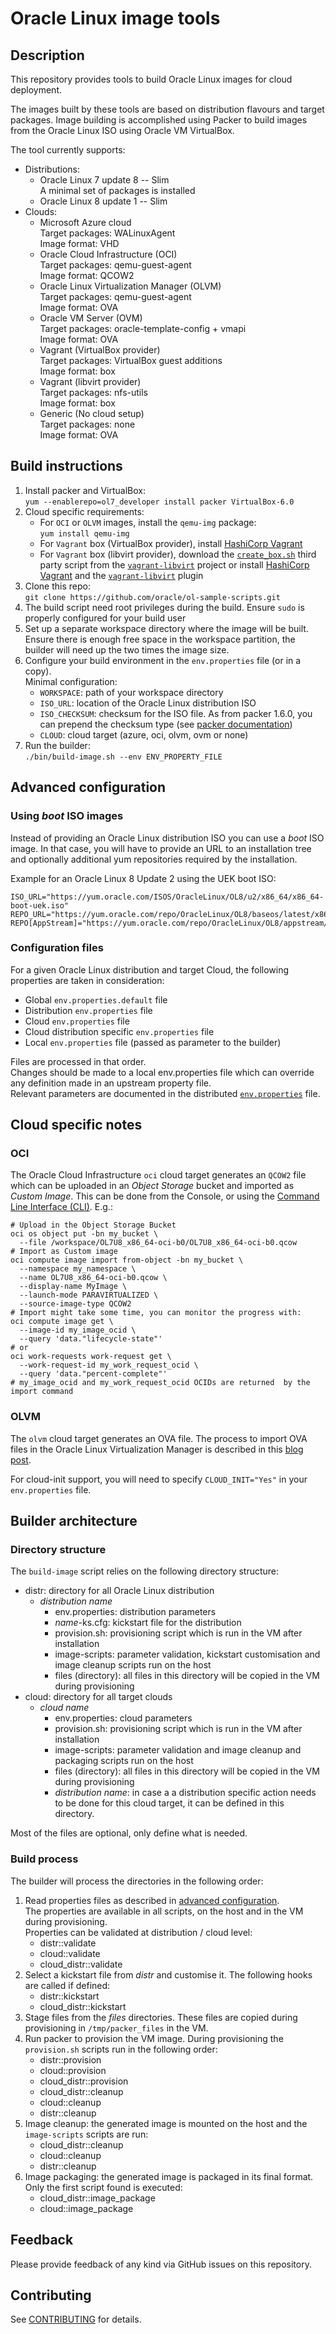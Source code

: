 # Oracle Linux image tools

## Description

This repository provides tools to build Oracle Linux images for cloud deployment.

The images built by these tools are based on distribution flavours and target packages.
Image building is accomplished using Packer to build images from the Oracle Linux ISO using Oracle VM VirtualBox.

The tool currently supports:

- Distributions:
  - Oracle Linux 7 update 8 -- Slim  
    A minimal set of packages is installed
  - Oracle Linux 8 update 1 -- Slim
- Clouds:
  - Microsoft Azure cloud  
    Target packages: WALinuxAgent  
    Image format: VHD
  - Oracle Cloud Infrastructure (OCI)  
    Target packages: qemu-guest-agent  
    Image format: QCOW2
  - Oracle Linux Virtualization Manager (OLVM)  
    Target packages: qemu-guest-agent  
    Image format: OVA
  - Oracle VM Server (OVM)  
    Target packages: oracle-template-config + vmapi  
    Image format: OVA
  - Vagrant (VirtualBox provider)  
    Target packages: VirtualBox guest additions  
    Image format: box
  - Vagrant (libvirt provider)  
    Target packages: nfs-utils  
    Image format: box
  - Generic (No cloud setup)  
    Target packages: none  
    Image format: OVA

## Build instructions

1. Install packer and VirtualBox:  
  `yum --enablerepo=ol7_developer install packer VirtualBox-6.0`
1. Cloud specific requirements:
   - For `OCI` or `OLVM` images, install the `qemu-img` package:  
    `yum install qemu-img`
   - For `Vagrant` box (VirtualBox provider), install [HashiCorp Vagrant](https://vagrantup.com/)
   - For `Vagrant` box (libvirt provider), download the [`create_box.sh`](https://github.com/vagrant-libvirt/vagrant-libvirt/blob/master/tools/create_box.sh) third party script from the [`vagrant-libvirt`](https://github.com/vagrant-libvirt/vagrant-libvirt) project or install [HashiCorp Vagrant](https://vagrantup.com/) and the [`vagrant-libvirt`](https://github.com/vagrant-libvirt/vagrant-libvirt) plugin
1. Clone this repo:  
  `git clone https://github.com/oracle/ol-sample-scripts.git`
1. The build script need root privileges during the build.
  Ensure `sudo` is properly configured for your build user
1. Set up a separate workspace directory where the image will be built.
  Ensure there is enough free space in the workspace partition, the builder will need up the two times the image size.
1. Configure your build environment in the `env.properties` file (or in a copy).  
  Minimal configuration:
    - `WORKSPACE`: path of your workspace directory
    - `ISO_URL`: location of the Oracle Linux distribution ISO
    - `ISO_CHECKSUM`: checksum for the ISO file. As from packer 1.6.0, you can prepend the checksum type (see [packer documentation](https://www.packer.io/docs/builders/virtualbox/iso#iso_checksum))
    - `CLOUD`: cloud target (azure, oci, olvm, ovm or none)
1. Run the builder:  
  `./bin/build-image.sh --env ENV_PROPERTY_FILE`

## Advanced configuration

### Using _boot_ ISO images

Instead of providing an Oracle Linux distribution ISO you can use a _boot_ ISO image.
In that case, you will have to provide an URL to an installation tree and optionally additional yum repositories required by the installation.

Example for an Oracle Linux 8 Update 2 using the UEK boot ISO:

```Shell
ISO_URL="https://yum.oracle.com/ISOS/OracleLinux/OL8/u2/x86_64/x86_64-boot-uek.iso"
REPO_URL="https://yum.oracle.com/repo/OracleLinux/OL8/baseos/latest/x86_64"
REPO[AppStream]="https://yum.oracle.com/repo/OracleLinux/OL8/appstream/x86_64"
```

### Configuration files

For a given Oracle Linux distribution and target Cloud, the following properties are taken in consideration:

- Global `env.properties.default` file
- Distribution `env.properties` file
- Cloud `env.properties` file
- Cloud distribution specific `env.properties` file
- Local `env.properties` file (passed as parameter to the builder)

Files are processed in that order.  
Changes should be made to a local env.properties file which can override any definition made in an upstream property file.  
Relevant parameters are documented in the distributed [`env.properties`](env.properties) file.

## Cloud specific notes

### OCI

The Oracle Cloud Infrastructure `oci` cloud target generates an `QCOW2` file which can be uploaded in an _Object Storage_ bucket and imported as _Custom Image_.
This can be done from the Console, or using the [Command Line Interface (CLI)](https://docs.cloud.oracle.com/en-us/iaas/Content/API/Concepts/cliconcepts.htm). E.g.:

```shell
# Upload in the Object Storage Bucket
oci os object put -bn my_bucket \
  --file /workspace/OL7U8_x86_64-oci-b0/OL7U8_x86_64-oci-b0.qcow
# Import as Custom image
oci compute image import from-object -bn my_bucket \
  --namespace my_namespace \
  --name OL7U8_x86_64-oci-b0.qcow \
  --display-name MyImage \
  --launch-mode PARAVIRTUALIZED \
  --source-image-type QCOW2
# Import might take some time, you can monitor the progress with:
oci compute image get \
  --image-id my_image_ocid \
  --query 'data."lifecycle-state"'
# or
oci work-requests work-request get \
  --work-request-id my_work_request_ocid \
  --query 'data."percent-complete"'
# my_image_ocid and my_work_request_ocid OCIDs are returned  by the import command
```

### OLVM

The `olvm` cloud target generates an OVA file. The process to import OVA files in the Oracle Linux Virtualization Manager is described in this [blog post](https://blogs.oracle.com/scoter/import-configure-oracle-linux-7-template-for-oracle-linux-kvm).

For cloud-init support, you will need to specify `CLOUD_INIT="Yes"` in your `env.properties` file.

## Builder architecture

### Directory structure

The `build-image` script relies on the following directory structure:

- distr: directory for all Oracle Linux distribution
  - _distribution name_
    - env.properties: distribution parameters
    - _name_-ks.cfg: kickstart file for the distribution
    - provision.sh: provisioning script which is run in the VM after installation
    - image-scripts: parameter validation, kickstart customisation and image cleanup scripts run on the host
    - files (directory): all files in this directory will be copied in the VM during provisioning
- cloud: directory for all target clouds
  - _cloud name_
    - env.properties: cloud parameters
    - provision.sh: provisioning script which is run in the VM after installation
    - image-scripts: parameter validation and image cleanup and packaging scripts run on the host
    - files (directory): all files in this directory will be copied in the VM during provisioning
    - _distribution name_: in case a a distribution specific action needs to be done for this cloud target, it can be defined in this directory.

Most of the files are optional, only define what is needed.

### Build process

The builder will process the directories in the following order:

1. Read properties files as described in [advanced configuration](#advanced-configuration).  
  The properties are available in all scripts, on the host and in the VM during provisioning.  
  Properties can be validated at distribution / cloud level:
    - distr::validate
    - cloud::validate
    - cloud_distr::validate
1. Select a kickstart file from _distr_ and customise it. The following hooks are called if defined:
    - distr::kickstart
    - cloud_distr::kickstart
1. Stage files from the _files_ directories. These files are copied during provisioning in `/tmp/packer_files` in the VM.
1. Run packer to provision the VM image.
  During provisioning the `provision.sh` scripts run in the following order:
    - distr::provision
    - cloud::provision
    - cloud_distr::provision
    - cloud_distr::cleanup
    - cloud::cleanup
    - distr::cleanup
1. Image cleanup: the generated image is mounted on the host and the `image-scripts` scripts are run:
    - cloud_distr::cleanup
    - cloud::cleanup
    - distr::cleanup
1. Image packaging: the generated image is packaged in its final format.
  Only the first script found is executed:
    - cloud_distr::image_package
    - cloud::image_package

## Feedback

Please provide feedback of any kind via GitHub issues on this repository.

## Contributing

See [CONTRIBUTING](CONTRIBUTING.md) for details.
